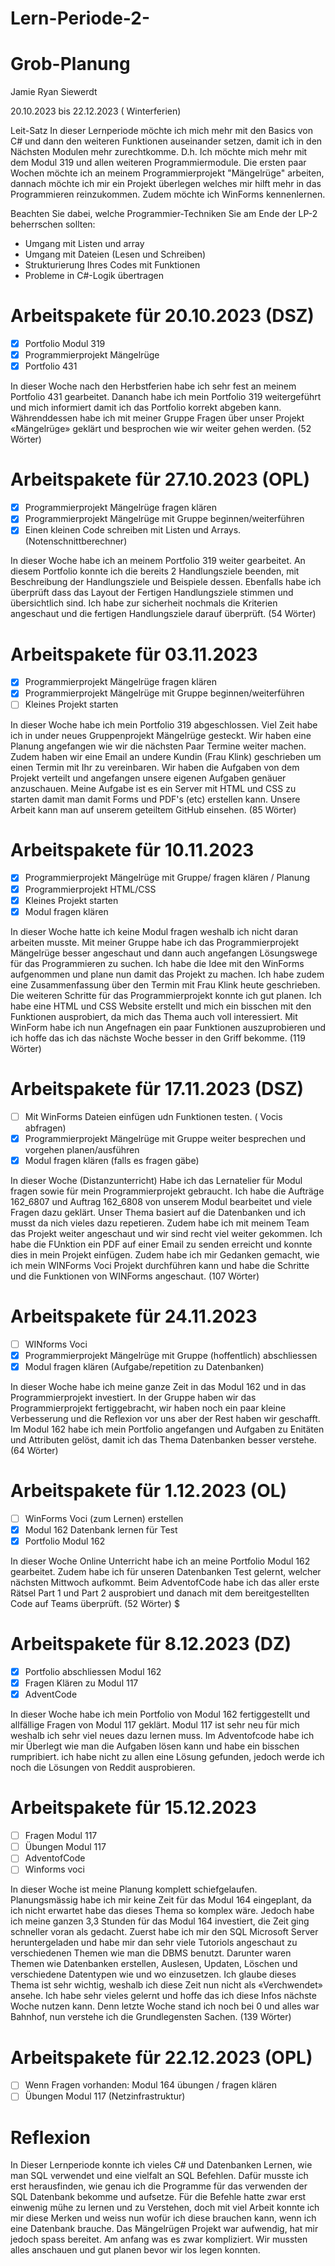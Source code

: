 # Lern-Periode-2-
# Grob-Planung
Jamie Ryan Siewerdt

20.10.2023 bis 22.12.2023 ( Winterferien)

Leit-Satz
In dieser Lernperiode möchte ich mich mehr mit den Basics von C# und dann den weiteren Funktionen auseinander setzen, damit ich in den Nächsten Modulen mehr zurechtkomme. D.h. Ich möchte mich mehr mit dem Modul 319 und allen weiteren Programmiermodule. Die ersten paar Wochen möchte ich an meinem Programmierprojekt "Mängelrüge" arbeiten, dannach möchte ich mir ein Projekt überlegen welches mir hilft mehr in das Programmieren reinzukommen. 
Zudem möchte ich WinForms kennenlernen. 

Beachten Sie dabei, welche Programmier-Techniken Sie am Ende der LP-2 beherrschen sollten:

- Umgang mit Listen und array
- Umgang mit Dateien (Lesen und Schreiben)
- Strukturierung Ihres Codes mit Funktionen
- Probleme in C#-Logik übertragen



# Arbeitspakete für 20.10.2023 (DSZ)
- [x] Portfolio Modul 319 
- [x] Programmierprojekt Mängelrüge 
- [x] Portfolio 431

In dieser Woche nach den Herbstferien habe ich sehr fest an meinem Portfolio 431 gearbeitet. Dananch habe ich mein Portfolio 319 weitergeführt und mich informiert damit ich das Portfolio korrekt abgeben kann. Währenddessen habe ich mit meiner Gruppe Fragen über unser Projekt «Mängelrüge» geklärt und besprochen wie wir weiter gehen werden. (52 Wörter)

# Arbeitspakete für 27.10.2023 (OPL)
- [x] Programmierprojekt Mängelrüge fragen klären 
- [x] Programmierprojekt Mängelrüge mit Gruppe beginnen/weiterführen 
- [x] Einen kleinen Code schreiben mit Listen und Arrays. (Notenschnittberechner) 

In dieser Woche habe ich an meinem Portfolio 319 weiter gearbeitet. An diesem Portfolio konnte ich die bereits 2 Handlungsziele beenden, mit Beschreibung der Handlungsziele und Beispiele dessen. Ebenfalls habe ich überprüft dass das Layout der Fertigen Handlungsziele stimmen und übersichtlich sind. Ich habe zur sicherheit nochmals die Kriterien angeschaut und die fertigen Handlungsziele darauf überprüft. (54 Wörter)

# Arbeitspakete für 03.11.2023 
- [x] Programmierprojekt Mängelrüge fragen klären 
- [x] Programmierprojekt Mängelrüge mit Gruppe beginnen/weiterführen 
- [ ] Kleines Projekt starten

In dieser Woche habe ich mein Portfolio 319 abgeschlossen. Viel Zeit habe ich in under neues Gruppenprojekt Mängelrüge gesteckt. Wir haben eine Planung angefangen wie wir die nächsten Paar Termine weiter machen. Zudem haben wir eine Email an undere Kundin (Frau Klink) geschrieben um einen Termin mit Ihr zu vereinbaren. Wir haben die Aufgaben von dem Projekt verteilt und angefangen unsere eigenen Aufgaben genäuer anzuschauen. Meine Aufgabe ist es ein Server mit HTML und CSS zu starten damit man damit Forms und PDF's (etc) erstellen kann. Unsere Arbeit kann man auf unserem geteiltem GitHub einsehen. (85 Wörter)

# Arbeitspakete für 10.11.2023 
- [x] Programmierprojekt Mängelrüge mit Gruppe/ fragen klären / Planung
- [x] Programmierprojekt HTML/CSS
- [x] Kleines Projekt starten
- [x] Modul fragen klären

In dieser Woche hatte ich keine Modul fragen weshalb ich nicht daran arbeiten musste. Mit meiner Gruppe habe ich das Programmierprojekt Mängelrüge besser angeschaut und dann auch angefangen Lösungswege für das Programmieren zu suchen. Ich habe die Idee mit den WinForms aufgenommen und plane nun damit das Projekt zu machen. 
Ich habe zudem eine Zusammenfassung über den Termin mit Frau Klink heute geschrieben. Die weiteren Schritte für das Programmierprojekt konnte ich gut planen. 
Ich habe eine HTML und CSS Website erstellt und mich ein bisschen mit den Funktionen ausprobiert, da mich das Thema auch voll interessiert. 
Mit WinForm habe ich nun Angefnagen ein paar Funktionen auszuprobieren und ich hoffe das ich das nächste Woche besser in den Griff bekomme. (119 Wörter) 

# Arbeitspakete für 17.11.2023 (DSZ) 
- [ ] Mit WinForms Dateien einfügen udn Funktionen testen. ( Vocis abfragen)
- [x] Programmierprojekt Mängelrüge mit Gruppe weiter besprechen und vorgehen planen/ausführen
- [x] Modul fragen klären (falls es fragen gäbe)

In dieser Woche (Distanzunterricht) Habe ich das Lernatelier für Modul fragen sowie für mein Programmierprojekt gebraucht. Ich habe die Aufträge 162_6807 und Auftrag 162_6808 von unserem Modul bearbeitet und viele Fragen dazu geklärt. Unser Thema basiert auf die Datenbanken und ich musst da nich vieles dazu repetieren. Zudem habe ich mit meinem Team das Projekt weiter angeschaut und wir sind recht viel weiter gekommen. Ich habe die FUnktion ein PDF auf einer Email zu senden erreicht und konnte dies in mein Projekt einfügen.
Zudem habe ich mir Gedanken gemacht, wie ich mein WINForms Voci Projekt durchführen kann und habe die Schritte und die Funktionen von WINForms angeschaut. (107 Wörter) 

# Arbeitspakete für 24.11.2023

- [ ] WINforms Voci
- [x] Programmierprojekt Mängelrüge mit Gruppe (hoffentlich) abschliessen
- [x] Modul fragen klären (Aufgabe/repetition zu Datenbanken)

In dieser Woche habe ich meine ganze Zeit in das Modul 162 und in das Programmierprojekt investiert. In der Gruppe haben wir das Programmierprojekt fertiggebracht, wir haben noch ein paar kleine Verbesserung und die Reflexion vor uns aber der Rest haben wir geschafft. Im Modul 162 habe ich mein Portfolio angefangen und Aufgaben zu Enitäten und Attributen gelöst, damit ich das Thema Datenbanken besser verstehe. (64 Wörter) 

# Arbeitspakete für 1.12.2023 (OL) 

- [ ] WinForms Voci (zum Lernen) erstellen
- [x] Modul 162 Datenbank lernen für Test
- [x] Portfolio Modul 162
      
In dieser Woche Online Unterricht habe ich an meine Portfolio Modul 162 gearbeitet. Zudem habe ich für unseren Datenbanken Test gelernt, welcher nächsten Mittwoch aufkommt. Beim AdventofCode habe ich das aller erste Rätsel Part 1 und Part 2 ausprobiert und danach mit dem bereitgestellten Code auf Teams überprüft. (52 Wörter) $

# Arbeitspakete für 8.12.2023 (DZ)

- [x] Portfolio abschliessen Modul 162
- [x] Fragen Klären zu Modul 117
- [x] AdventCode
      
In dieser Woche habe ich mein Portfolio von Modul 162 fertiggestellt und allfällige Fragen von Modul 117 geklärt. Modul 117 ist sehr neu für mich weshalb ich sehr viel neues dazu lernen muss. Im Adventofcode habe ich mir Überlegt wie man die Aufgaben lösen kann und habe ein bisschen rumpribiert. ich habe nicht zu allen eine Lösung gefunden, jedoch werde ich noch die Lösungen von Reddit ausprobieren. 

# Arbeitspakete für 15.12.2023

- [ ] Fragen Modul 117 
- [ ] Übungen Modul 117
- [ ] AdventofCode
- [ ] Winforms voci

In dieser Woche ist meine Planung komplett schiefgelaufen. Planungsmässig habe ich mir keine Zeit für das Modul 164 eingeplant, da ich nicht erwartet habe das dieses Thema so komplex wäre. Jedoch habe ich meine ganzen 3,3 Stunden für das Modul 164 investiert, die Zeit ging schneller voran als gedacht. Zuerst habe ich mir den SQL Microsoft Server heruntergeladen und habe mir dan sehr viele Tutoriols angeschaut zu verschiedenen Themen wie man die DBMS benutzt. Darunter waren Themen wie Datenbanken erstellen, Auslesen, Updaten, Löschen und verschiedene Datentypen wie und wo einzusetzen. Ich glaube dieses Thema ist sehr wichtig, weshalb ich diese Zeit nun nicht als «Verchwendet» ansehe. Ich habe sehr vieles gelernt und hoffe das ich diese Infos nächste Woche nutzen kann. Denn letzte Woche stand ich noch bei 0 und alles war Bahnhof, nun verstehe ich die Grundlegensten Sachen. (139 Wörter) 

# Arbeitspakete für 22.12.2023 (OPL) 

- [ ] Wenn Fragen vorhanden: Modul 164 übungen / fragen klären 
- [ ] Übungen Modul 117 (Netzinfrastruktur)

# Reflexion
In Dieser Lernperiode konnte ich vieles C# und Datenbanken Lernen, wie man SQL verwendet und eine vielfalt an SQL Befehlen. Dafür musste ich erst herausfinden, wie genau ich die Programme für das verwenden der SQL Datenbank bekomme und aufsetze. Für die Befehle hatte zwar erst einwenig mühe zu lernen und zu Verstehen, doch mit viel Arbeit konnte ich mir diese Merken und weiss nun wofür ich diese brauchen kann, wenn ich eine Datenbank brauche.
Das Mängelrügen Projekt war aufwendig, hat mir jedoch spass bereitet. Am anfang was es zwar kompliziert. Wir mussten alles anschauen und gut planen bevor wir los legen konnten.

